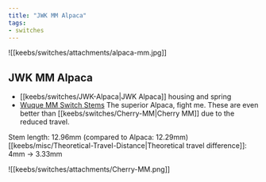 ```yaml
---
title: "JWK MM Alpaca"
tags:
- switches
---
```


![[keebs/switches/attachments/alpaca-mm.jpg]]

## JWK MM Alpaca

- [[keebs/switches/JWK-Alpaca|JWK Alpaca]] housing and spring
- [Wuque MM Switch Stems](https://divinikey.com/products/wuque-mm-switch-stems?variant=40159976456257)
    The superior Alpaca, fight me. These are even better than [[keebs/switches/Cherry-MM|Cherry MM]] due to the reduced travel.

Stem length: 12.96mm (compared to Alpaca: 12.29mm)
[[keebs/misc/Theoretical-Travel-Distance|Theoretical travel difference]]: 4mm -> 3.33mm

![[keebs/switches/attachments/Cherry-MM.png]]